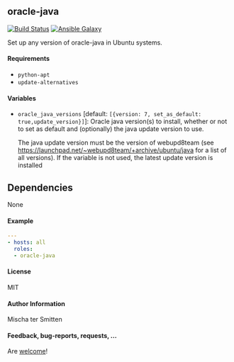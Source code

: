 ## oracle-java

[![Build Status](https://travis-ci.org/Oefenweb/ansible-oracle-java.svg?branch=master)](https://travis-ci.org/Oefenweb/ansible-oracle-java) [![Ansible Galaxy](http://img.shields.io/badge/ansible--galaxy-oracle--java-blue.svg)](https://galaxy.ansible.com/list#/roles/1854)

Set up any version of  oracle-java in Ubuntu systems.



#### Requirements

* `python-apt`
* `update-alternatives`

#### Variables

* `oracle_java_versions`
  [default: `[{version: 7, set_as_default: true,update_version}]`]: Oracle java  version(s) to install, whether or not to set as default and (optionally) the  java update version to use.
  
  The java update version must be the version of webupd8team (see https://launchpad.net/~webupd8team/+archive/ubuntu/java for a list of all versions). If the variable is not used, the latest update version is installed
  
  

## Dependencies

None

#### Example

```yaml
---
- hosts: all
  roles:
  - oracle-java
```

#### License

MIT

#### Author Information

Mischa ter Smitten

#### Feedback, bug-reports, requests, ...

Are [welcome](https://github.com/Oefenweb/ansible-oracle-java/issues)!

